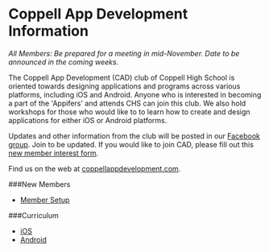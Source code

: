 # Coppell App Development Information

*All Members: Be prepared for a meeting in mid-November. Date to be announced in the coming weeks.*

The Coppell App Development (CAD) club of Coppell High School is oriented towards designing applications and programs across various platforms, including iOS and Android. Anyone who is interested in becoming a part of the 'Appifers' and attends CHS can join this club. We also hold workshops for those who would like to to learn how to create and design applications for either iOS or Android platforms.

Updates and other information from the club will be posted in our [Facebook group](https://www.facebook.com/groups/appify/). Join to be updated. If you would like to join CAD, please fill out this [new member interest form](http://tinyurl.com/cadsignupform).

Find us on the web at [coppellappdevelopment.com](http://coppellappdevelopment.com/).

###New Members
- [Member Setup](https://github.com/CoppellAppDevelopment/new-members)  

###Curriculum
- [iOS](https://github.com/CoppellAppDevelopment/Learn-iOS)  
- [Android](https://github.com/CoppellAppDevelopment/Learn-Android)
